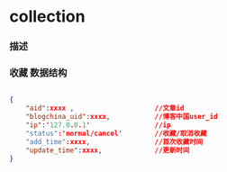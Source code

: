 # collection

### 描述


### 收藏  数据结构

```json

{		
	"aid":xxxx , 					//文章id	
	"blogchina_uid":xxxx,   		//博客中国user_id  
	"ip":'127.0.0.1'				//ip
	"status":'normal/cancel'		//收藏/取消收藏	 
	"add_time":xxxx,             	//首次收藏时间 
	"update_time":xxxx,				//更新时间 
} 

```